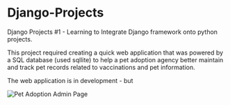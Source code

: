 # Django-Projects
Django Projects #1 - Learning to Integrate Django framework onto python projects. 

This project required creating a quick web application that was powered by a SQL database (used sqllite) to help a pet adoption agency better maintain and track pet records related to vaccinations and pet information. 

The web application is in development - but 


![Pet Adoption Admin Page](https://github.com/ParInsights/Pet-Adoption-Django-Project/blob/master/ScreenShot%20Admin.png)
